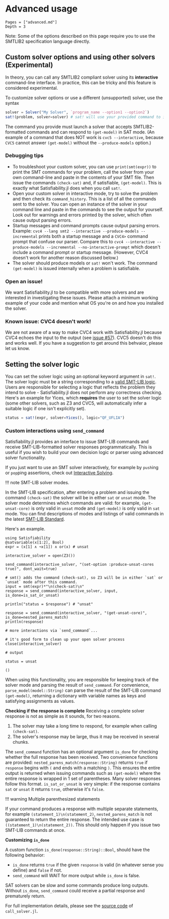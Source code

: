 # Advanced usage
```@contents
Pages = ["advanced.md"]
Depth = 3
```

Note: Some of the options described on this page require you to use the SMTLIB2 specification language directly.

## Custom solver options and using other solvers (Experimental)
In theory, you can call any SMTLIB2 compliant solver using its **interactive** command-line interface. In practice, this can be tricky and this feature is considered experimental.

To customize solver options or use a different (unsupported) solver, use the syntax

```julia
solver = Solver("My Solver", `program_name --option1 --option2`)
sat!(problem, solver=solver) # sat! will use your provided command to invoke the solver
```

The command you provide must launch a solver that accepts SMTLIB2-formatted commands and can respond to `(get-model)` in SAT mode. (An example of a command that does NOT work is `cvc5 --interactive`, because `CVC5` cannot answer `(get-model)` without the `--produce-models` option.)


### Debugging tips

* To troubleshoot your custom solver, you can use `print(smt(expr))` to print the SMT commands for your problem, call the solver from your own command-line and paste in the contents of your SMT file. Then issue the commands `(check-sat)` and, if satisfiable, `(get-model)`. This is exactly what Satisfiability.jl does when you call  `sat!`.
* Open your custom solver in interactive mode, try to solve the problem and then check its `command_history`. This is a list of all the commands sent to the solver. You can open an instance of the solver in your command line and paste in the commands to see the output for yourself. Look out for warnings and errors printed by the solver, which often cause output parsing errors.
* Startup messages and command prompts cause output parsing errors. Example: `cvc4 --lang smt2 --interactive --produce-models --incremental` prints both a startup message and a `CVC4>` command prompt that confuse our parser. Compare this to `cvc4 --interactive --produce-models --incremental --no-interactive-prompt` which doesn't include a command prompt or startup message. (However, CVC4 doesn't work for another reason discussed below.)
* The solver should produce models or `sat!` won't work. The command `(get-model)` is issued internally when a problem is satisfiable.


### Open an issue!
We want Satisfiability.jl to be compatible with more solvers and are interested in investigating these issues. Please attach a minimum working example of your code and mention what OS you're on and how you installed the solver.

### Known issue: CVC4 doesn't work!
We are not aware of a way to make CVC4 work with Satisfiability.jl because CVC4 echoes the input to the output (see [issue #57](https://github.com/elsoroka/Satisfiability.jl/issues/57)). CVC5 doesn't do this and works well. If you have a suggestion to get around this behvaior, please let us know.

## Setting the solver logic
You can set the solver logic using an optional keyword argument in `sat!`.
The solver logic must be a string corresponding to a [valid SMT-LIB logic](http://smtlib.cs.uiowa.edu/logics.shtml). Users are responsible for selecting a logic that reflects the problem they intend to solve - Satisfiability.jl does not perform any correctness checking. Here's an example for Yices, which **requires** the user to set the solver logic (some other solvers, such as Z3 and CVC5, will automatically infer a suitable logic if one isn't explicitly set).
```julia
status = sat!(expr, solver=Yices(), logic="QF_UFLIA")
```

### Custom interactions using `send_command`
Satisfiability.jl provides an interface to issue SMT-LIB commands and receive SMT-LIB-formatted solver responses programmatically. This is useful if you wish to build your own decision logic or parser using advanced solver functionality.

If you just want to use an SMT solver interactively, for example by `push`ing or `pop`ping assertions, check out [Interactive Solving](interactive.md).

!!! note SMT-LIB solver modes.

In the SMT-LIB specification, after entering a problem and issuing the command `(check-sat)` the solver will be in either `sat` or `unsat` mode. The solver mode determines which commands are valid: for example, `(get-unsat-core)` is only valid in `unsat` mode and `(get-model)` is only valid in `sat` mode. You can find descriptions of modes and listings of valid commands in the latest [SMT-LIB Standard](http://www.smtlib.org/).

Here's an example.
```jldoctest; output = false
using Satisfiability
@satvariable(x[1:2], Bool)
expr = (x[1] ∧ ¬x[1]) ∧ or(x) # unsat

interactive_solver = open(Z3())

send_command(interactive_solver, "(set-option :produce-unsat-cores true)", dont_wait=true)

# smt() adds the command (check-sat), so Z3 will be in either `sat` or `unsat` mode after this command.
input = smt(expr)*"\n(check-sat)\n"
response = send_command(interactive_solver, input, is_done=is_sat_or_unsat)

println("status = $response") # "unsat"

response = send_command(interactive_solver, "(get-unsat-core)", is_done=nested_parens_match)
println(response)

# more interactions via `send_command`...

# it's good form to clean up your open solver process
close(interactive_solver)

# output

status = unsat

()
```

When using this functionality, you are responsible for keeping track of the solver mode and parsing the result of `send_command`. For convenience, `parse_model(model::String)` can parse the result of the SMT-LIB command `(get-model)`, returning a dictionary with variable names as keys and satisfying assignments as values.


**Checking if the response is complete**
Receiving a complete solver response is not as simple as it sounds, for two reasons.
1. The solver may take a long time to respond, for example when calling `(check-sat)`.
2. The solver's response may be large, thus it may be received in several chunks.

The `send_command` function has an optional argument `is_done` for checking whether the full response has been received. Two convenience functions are provided: `nested_parens_match(response::String)` returns `true` if `response` begins with `(` and ends with a matching `)`. This ensures the entire output is returned when issuing commands such as `(get-model)` where the entire response is wrapped in 1 set of parentheses. Many solver responses follow this format.
`is_sat_or_unsat` is very simple: if the response contains `sat` or `unsat` it returns `true`, otherwise it's `false`.

!!! warning Multiple parenthesized statements

If your command produces a response with multiple separate statements, for example `(statement_1)\n(statement_2)`, `nested_parens_match` is not guaranteed to return the entire response. The intended use case is `((statement_1)\n(statement_2))`. This should only happen if you issue two SMT-LIB commands at once.

**Customizing `is_done`**

A custom function `is_done(response::String)::Bool`, should have the following behavior:
* `is_done` returns `true` if the given `response` is valid (in whatever sense you define) and `false` if not.
* `send_command` will WAIT for more output while `is_done` is false.

SAT solvers can be slow and some commands produce long outputs. Without `is_done`, `send_command` could receive a partial response and prematurely return.

For full implementation details, please see the [source code](https://github.com/elsoroka/Satisfiability.jl/blob/main/src/call_solver.jl) of `call_solver.jl`.